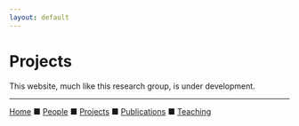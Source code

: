 ```yaml
---
layout: default
---
```


# Projects

This website, much like this research group, is under development.

---

[Home](index.html) &#9632; [People](people.html) &#9632; [Projects](projects.html)  &#9632; [Publications](publications.html)  &#9632; [Teaching](teaching.html)
